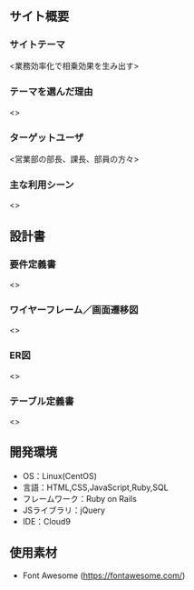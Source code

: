 # <achievers>

## サイト概要
### サイトテーマ
<業務効率化で相乗効果を生み出す>

### テーマを選んだ理由
<>

### ターゲットユーザ
<営業部の部長、課長、部員の方々>

### 主な利用シーン
<>

## 設計書

### 要件定義書
<>

### ワイヤーフレーム／画面遷移図
<>

### ER図
<>

### テーブル定義書
<>

## 開発環境
- OS：Linux(CentOS)
- 言語：HTML,CSS,JavaScript,Ruby,SQL
- フレームワーク：Ruby on Rails
- JSライブラリ：jQuery
- IDE：Cloud9

## 使用素材
- Font Awesome (https://fontawesome.com/)